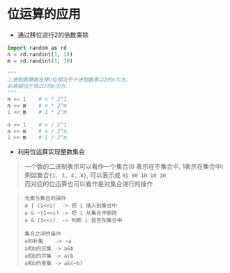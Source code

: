 # 位运算的应用

- 通过移位进行2的倍数乘除
```python
import random as rd
n = rd.randint(1, 10)
m = rd.randint(1, 10)

"""
二进制数算数左移n位相当于十进制数乘以2的n次方;
右移相当于除以2的n次方.
"""
n << 1    # n * 2^1
n << m    # n * 2^m
1 << m    # 1 * 2^m

n >> 1    # n / 2^1
n >> m    # n / 2^m
1 >> m    # 1 / 2^m
```


- 利用位运算实现整数集合
> 一个数的二进制表示可以看作一个集合(0 表示在不集合中, 1表示在集合中)  
> 例如集合`{1, 3, 4, 8}`, 可以表示成 `01 00 10 10 10`  
> 而对应的位运算也可以看作是对集合进行的操作  

> ```
> 元素与集合的操作  
> a | (1<<i)  -> 把 i 插入到集合中
> a & ~(1<<i) -> 把 i 从集合中删除
> a & (1<<i)  -> 判断 i 是否在集合中
> 
> 集合之间的操作
> a的补集    -> ~a
> a和b的交集 -> a&b
> a和b的并集 -> a|b
> a和b的差集 -> a&(~b)
> ```
    